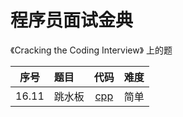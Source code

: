 # 程序员面试金典

《Cracking the Coding Interview》 上的题

| 序号 | 题目 | 代码 | 难度 |
| :----: | :----- | :----: | :-----: |
| 16.11 | 跳水板 | [cpp](16.11%20跳水板/main.cpp) | 简单 |

